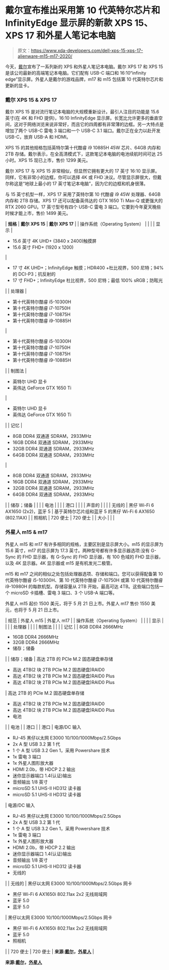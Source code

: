 # 戴尔宣布推出采用第 10 代英特尔芯片和 InfinityEdge 显示屏的新款 XPS 15、XPS 17 和外星人笔记本电脑

> 原文：<https://www.xda-developers.com/dell-xps-15-xps-17-alienware-m15-m17-2020/>

今天，[戴尔](https://www.xda-developers.com/dell-xps-13-2020-refresh-10th-gen-intel-ice-lake-chips-ubuntu-based-developer-edition/)宣布了一系列新的 XPS 和外星人笔记本电脑。戴尔 XPS 17 和 XPS 15 是该公司最新的高端笔记本电脑。它们配有 USB-C 端口和 16:10“infinity edge”显示屏。外星人是戴尔的游戏品牌，m17 和 m15 包括第 10 代英特尔芯片和更新的显卡。

### **戴尔 XPS 15 & XPS 17**

戴尔 XPS 15 是对流行笔记本电脑的大规模重新设计。最引人注目的功能是 15.6 英寸(在 4K 和 FHD 提供)，16:10 InfinityEdge 显示屏。长宽比允许更多的垂直空间，这对于网络浏览来说非常好，而且它的四周都有非常薄的边框。另一大特点是增加了两个 USB-C 雷电 3 端口和一个 USB-C 3.1 端口。戴尔正在全力以赴开发 USB-C，放弃 USB-A 和 HDMI。

XPS 15 的其他规格包括英特尔第十代酷睿 i9 10885H 45W 芯片、64GB 内存和 2TB 存储。戴尔表示，在全高清模式下，这款笔记本电脑的电池续航时间可达 25 小时。XPS 15 现已上市，售价 1299 美元。

戴尔 XPS 17 与 XPS 15 非常相似，但显然它拥有更大的 17 英寸 16:10 显示屏。同样，它有非常小的边框，你可以选择 4K 或 FHD 决议。尽管显示屏很大，但戴尔称这是“地球上最小的 17 英寸笔记本电脑”，因为它的边框和机身很薄。

与 15 英寸机型一样，XPS 17 采用了英特尔第 10 代酷睿 i9 45W 处理器、64GB 内存和 2TB 存储。XPS 17 还可以配备英伟达的 GTX 1650 Ti Max-Q 或更强大的 RTX 2060 GPU。17 英寸型号有四个 USB-C 雷电 3 端口。它要到今年夏天晚些时候才能上市，售价 1499 美元。

| **规格** | **戴尔 XPS 15** | **戴尔 XPS 17** |
| 操作系统（Operating System） |  |  |
| 显示 | 

*   15.6 英寸 4K UHD+ (3840 x 2400)触摸屏
*   15.6 英寸 FHD+ (1920 x 1200)

 | 

*   17 寸 4K UHD+；InfinityEdge 触摸；HDR400 +杜比视界，500 尼特；94%的 DCI-P3；抗反射的
*   17 寸 FHD+；InfinityEdge 杜比视界，500 尼特；最低 100% sRGB；防眩光

 |
| 处理器 | 

*   第十代英特尔酷睿 i5-10300H
*   第十代英特尔酷睿 i7-10750H
*   第十代英特尔酷睿 i7-10875H
*   第十代英特尔酷睿 i9-10885H

 | 

*   第十代英特尔酷睿 i5-10300H
*   第十代英特尔酷睿 i7-10750H
*   第十代英特尔酷睿 i7-10875H
*   第十代英特尔酷睿 i9-10885H

 |
| 制图法 | 

*   英特尔 UHD 显卡
*   英伟达 GeForce GTX 1650 Ti

 | 

*   英特尔 UHD 显卡
*   英伟达 GeForce GTX 1650 Ti

 |
| 记忆 | 

*   8GB DDR4 双通道 SDRAM，2933MHz
*   16GB DDR4 双通道 SDRAM，2933MHz
*   32GB DDR4 双通道 SDRAM，2933MHz
*   64GB DDR4 双通道 SDRAM，2933MHz

 | 

*   8GB DDR4 双通道 SDRAM，2933MHz
*   16GB DDR4 双通道 SDRAM，2933MHz
*   32GB DDR4 双通道 SDRAM，2933MHz
*   64GB DDR4 双通道 SDRAM，2933MHz

 |
| 储存；储备 |  |  |
| 电池 |  |  |
| 港口 |  |  |
| 声音的 |  |  |
| 无线的 | 黑仔 Wi-Fi 6 AX1650 (2x2)，蓝牙 5 | 基于英特尔芯片组和蓝牙 5 的黑仔 Wi-Fi 6 AX1650 (802.11AX) |
| 照相机 | 720 便士 | 720 便士 |
| 大小 |  |  |

### **外星人 m15 & m17**

外星人 m15 和 m17 有许多相同的规格，主要区别是显示屏大小。m15 的显示屏为 15.6 英寸，m17 的显示屏为 17.3 英寸。两种型号都有许多显示器选项:没有 G-Sync 的 FHD 显示器，有 G-Sync 的 FHD 显示器，有 100 色域的 FHD 显示器，以及 4K 显示器。4K 显示器或 m15 是有机发光二极管。

m15 和 m17 之间的相似之处包括处理器选项、存储和端口。您可以获得配备第 10 代英特尔酷睿 i5-10300H、第 10 代英特尔酷睿 i7-10750H 或第 10 代英特尔酷睿 i9-10980H 的每款机型。存储容量从 2TB 开始，最高可达 4TB。这些端口包括一个 microSD 卡插槽、雷电 3 端口、3 个 USB-A 端口等。

外星人 m15 起价 1500 美元，将于 5 月 21 日上市。外星人 m17 售价 1550 美元，也将于 5 月 21 日上市。

| 规范 | 外星人 m15 | 外星人 m17 |
| 操作系统（Operating System） |  |  |
| 显示 |  |  |
| 处理器 |  |  |
| 制图法 |  |  |
| 记忆 |  | 8GB DDR4 2666MHz

*   16GB DDR4 2666MHz
*   32GB DDR4 2666MHz
*   储存；储备

 |
| 储存；储备 | 高达 2TB 的 PCIe M.2 固态硬盘单存储

*   高达 4TB(2 块 2TB PCIe M.2 固态硬盘)RAID0
*   高达 4TB(2 块 2TB PCIe M.2 固态硬盘)RAID0 Plus
*   高达 4TB(2 块 2TB PCIe M.2 固态硬盘)RAID0 Plus

 | 高达 2TB 的 PCIe M.2 固态硬盘单存储

*   高达 4TB(2 块 2TB PCIe M.2 固态硬盘)RAID0
*   高达 4TB(2 块 2TB PCIe M.2 固态硬盘)RAID0 Plus
*   电池

 |
| 电池 |  | 港口 |
| 港口 | 电源/DC 输入

*   RJ-45 黑仔以太网 E3000 10/100/1000Mbps/2.5Gbps
*   2x A 型 USB 3.2 第 1 代
*   1 个 A 型 USB 3.2 Gen 1，采用 Powershare 技术
*   1x 雷电 3 端口
*   1x 外星人图形放大器
*   HDMI 2.0b，带 HDCP 2.2 输出
*   迷你显示器端口 1.4(认证)输出
*   音频输出 1/8 英寸
*   microSD 5.1 UHS-II HD312 读卡器
*   microSD 5.1 UHS-II HD312 读卡器

 | 电源/DC 输入

*   RJ-45 黑仔以太网 E3000 10/100/1000Mbps/2.5Gbps
*   2x A 型 USB 3.2 第 1 代
*   1 个 A 型 USB 3.2 Gen 1，采用 Powershare 技术
*   1x 雷电 3 端口
*   1x 外星人图形放大器
*   HDMI 2.0b，带 HDCP 2.2 输出
*   迷你显示器端口 1.4(认证)输出
*   音频输出 1/8 英寸
*   microSD 5.1 UHS-II HD312 读卡器
*   无线的

 |
| 无线的 | 黑仔以太网 E3000 10/100/1000Mbps/2.5Gbps 网卡

*   黑仔 Wi-Fi 6 AX1650i 802.11ax 2x2 无线局域网
*   蓝牙 5.0
*   蓝牙 5.0

 | 黑仔以太网 E3000 10/100/1000Mbps/2.5Gbps 网卡

*   黑仔 Wi-Fi 6 AX1650i 802.11ax 2x2 无线局域网
*   蓝牙 5.0
*   照相机

 |
| 720 便士 | 720 便士 | **来源:[戴尔](https://blog.dell.com/en-us/new-xps-15-and-17-are-here/)，[外星人](https://na.alienwarearena.com/ucf/show/2134597/boards/awa-information/News/alienware-rigs-can-get-even-cooler-introducing-pci-e-liquid-cooled-graphics-to-beat-the-heat)** |

**来源:[戴尔](https://blog.dell.com/en-us/new-xps-15-and-17-are-here/)，[外星人](https://na.alienwarearena.com/ucf/show/2134597/boards/awa-information/News/alienware-rigs-can-get-even-cooler-introducing-pci-e-liquid-cooled-graphics-to-beat-the-heat)**